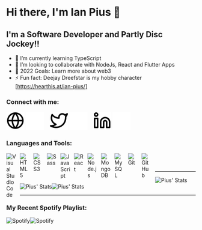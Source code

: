 # Hi there, I'm Ian Pius  👋 

## I'm a Software Developer and Partly Disc Jockey!!

- 🌱 I’m currently learning TypeScript
- 👯 I’m looking to collaborate with NodeJs, React and Flutter Apps
- 🥅 2022 Goals: Learn more about web3
- ⚡ Fun fact: Deejay Dreefstar is my hobby character [https://hearthis.at/ian-pius/]


### Connect with me:

[![website](./img/globe-light.svg)](https://piusgori.xyz#gh-light-mode-only)
[![website](./img/globe-dark.svg)](https://piusgori.xyz#gh-dark-mode-only)
&nbsp;&nbsp;
[![website](./img/twitter-light.svg)](https://twitter.com/IanPius3#gh-light-mode-only)
[![website](./img/twitter-dark.svg)](https://twitter.com/IanPius3#gh-dark-mode-only)
&nbsp;&nbsp;
[![website](./img/linkedin-light.svg)](https://www.linkedin.com/in/ian-pius-13b08b231#gh-light-mode-only)
[![website](./img/linkedin-dark.svg)](https://www.linkedin.com/in/ian-pius-13b08b231#gh-dark-mode-only)
&nbsp;&nbsp;

### Languages and Tools:

<img align="left" alt="Visual Studio Code" width="26px" src="https://cdn.jsdelivr.net/gh/devicons/devicon/icons/vscode/vscode-original.svg" style="padding-right:10px;" />
<img align="left" alt="HTML5" width="26px" src="https://cdn.jsdelivr.net/gh/devicons/devicon/icons/html5/html5-original.svg" style="padding-right:10px;" />
<img align="left" alt="CSS3" width="26px" src="https://cdn.jsdelivr.net/gh/devicons/devicon/icons/css3/css3-original.svg" style="padding-right:10px;" />
<img align="left" alt="Sass" width="26px" src="https://cdn.jsdelivr.net/gh/devicons/devicon/icons/sass/sass-original.svg" style="padding-right:10px;" />
<img align="left" alt="JavaScript" width="26px" src="https://cdn.jsdelivr.net/gh/devicons/devicon/icons/javascript/javascript-original.svg" style="padding-right:10px;" />
<img align="left" alt="React" width="26px" src="https://cdn.jsdelivr.net/gh/devicons/devicon/icons/react/react-original.svg" style="padding-right:10px;" />
<img align="left" alt="Node.js" width="26px" src="https://cdn.jsdelivr.net/gh/devicons/devicon/icons/nodejs/nodejs-original.svg" style="padding-right:10px;" />
<img align="left" alt="MongoDB" width="26px" src="https://cdn.jsdelivr.net/gh/devicons/devicon/icons/mongodb/mongodb-original.svg" style="padding-right:10px;" />
<img align="left" alt="MySQL" width="26px" src="https://cdn.jsdelivr.net/gh/devicons/devicon/icons/mysql/mysql-original.svg" style="padding-right:10px;" />
<img align="left" alt="Git" width="26px" src="https://cdn.jsdelivr.net/gh/devicons/devicon/icons/git/git-original.svg" style="padding-right:10px;" />
<img align="left" alt="GitHub" width="26px" src="https://user-images.githubusercontent.com/3369400/139447912-e0f43f33-6d9f-45f8-be46-2df5bbc91289.png" style="padding-right:10px;" />

<br />
<br />

---

<img align="left" alt="Pius' Stats" src="https://github-readme-stats.vercel.app/api?username=piusgori&count_private=true&show_icons=true&theme=tokyonight" />

<img align="left" alt="Pius' Stats" src="https://github-readme-stats.vercel.app/api/top-langs/?username=piusgori&theme=tokyonight" />

<img align="left" alt="Pius' Stats" src="http://github-readme-streak-stats.herokuapp.com?user=piusgori&theme=radical&hide_border=true" />

<br />
<br />

---
### My Recent Spotify Playlist:

<img align="left" alt="Spotify" src="https://img.shields.io/badge/Spotify-1ED760?style=for-the-badge&logo=spotify&logoColor=white" />

<img align="left" alt="Spotify" src="https://spotify-recently-played-readme.vercel.app/api?user=hv0w21qvudii8q46anmzbrq21" />

[website]: https://piusgori.xyz
[twitter]: https://twitter.com/IanPius3
[linkedin]: https://www.linkedin.com/in/ian-pius-13b08b231